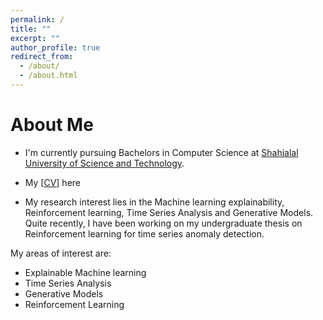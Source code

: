 ```yaml
---
permalink: /
title: ""
excerpt: ""
author_profile: true
redirect_from: 
  - /about/
  - /about.html
---
```



# About Me

* I'm currently pursuing Bachelors in Computer Science at [Shahjalal University of Science and Technology](https://www.sust.edu/). 


* My [[CV](https://rajoy99.github.io/files/joyCV.pdf)] here 

* My research interest lies in the Machine learning explainability, Reinforcement learning, Time Series Analysis and Generative Models. Quite recently, I have been working on my undergraduate thesis on Reinforcement learning for time series anomaly detection.  


My areas of interest are:
<ul>
<li>Explainable Machine learning </li>
<li>Time Series Analysis </li>
<li>Generative Models </li>
<li>Reinforcement Learning </li>
</ul>




